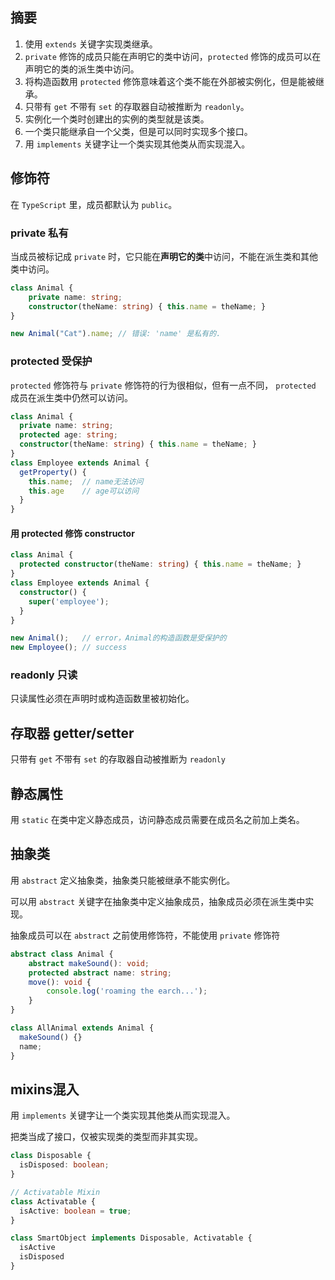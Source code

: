 ## 摘要
1. 使用 `extends` 关键字实现类继承。
2. `private` 修饰的成员只能在声明它的类中访问，`protected` 修饰的成员可以在声明它的类的派生类中访问。
3. 将构造函数用 `protected` 修饰意味着这个类不能在外部被实例化，但是能被继承。
4. 只带有 `get` 不带有 `set` 的存取器自动被推断为 `readonly`。
5. 实例化一个类时创建出的实例的类型就是该类。
6. 一个类只能继承自一个父类，但是可以同时实现多个接口。
7. 用 `implements` 关键字让一个类实现其他类从而实现混入。
## 修饰符
在 `TypeScript` 里，成员都默认为 `public`。

### private 私有
当成员被标记成 `private` 时，它只能在**声明它的类**中访问，不能在派生类和其他类中访问。

```ts
class Animal {
    private name: string;
    constructor(theName: string) { this.name = theName; }
}

new Animal("Cat").name; // 错误: 'name' 是私有的.
```

### protected 受保护
`protected` 修饰符与 `private` 修饰符的行为很相似，但有一点不同， `protected` 成员在派生类中仍然可以访问。

```ts
class Animal {
  private name: string;
  protected age: string;
  constructor(theName: string) { this.name = theName; }
}
class Employee extends Animal {
  getProperty() {
    this.name;  // name无法访问
    this.age    // age可以访问
  }
}
```

#### 用 protected 修饰 constructor
```ts
class Animal {
  protected constructor(theName: string) { this.name = theName; }
}
class Employee extends Animal {
  constructor() {
    super('employee');
  }
}

new Animal();   // error，Animal的构造函数是受保护的
new Employee(); // success
```

### readonly 只读
只读属性必须在声明时或构造函数里被初始化。

## 存取器 getter/setter
只带有 `get` 不带有 `set` 的存取器自动被推断为 `readonly`

## 静态属性
用 `static` 在类中定义静态成员，访问静态成员需要在成员名之前加上类名。

## 抽象类
用 `abstract` 定义抽象类，抽象类只能被继承不能实例化。

可以用 `abstract` 关键字在抽象类中定义抽象成员，抽象成员必须在派生类中实现。

抽象成员可以在 `abstract` 之前使用修饰符，不能使用 `private` 修饰符
```ts
abstract class Animal {
    abstract makeSound(): void;
    protected abstract name: string;
    move(): void {
        console.log('roaming the earch...');
    }
}

class AllAnimal extends Animal {
  makeSound() {}
  name;
}
```

## mixins混入
用 `implements` 关键字让一个类实现其他类从而实现混入。

把类当成了接口，仅被实现类的类型而非其实现。
```ts
class Disposable {
  isDisposed: boolean;
}

// Activatable Mixin
class Activatable {
  isActive: boolean = true;
}

class SmartObject implements Disposable, Activatable {
  isActive
  isDisposed
}
```